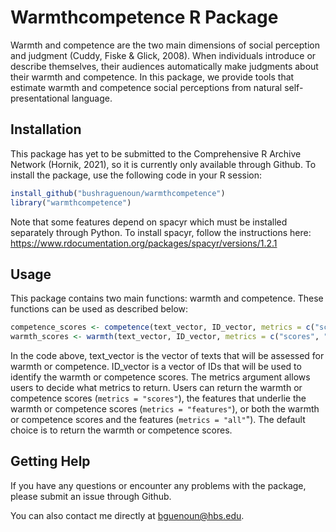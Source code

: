 # Warmthcompetence R Package
Warmth and competence are the two main dimensions of social perception and judgment (Cuddy, Fiske & Glick, 2008). When individuals introduce or describe themselves, their audiences automatically make judgments about their warmth and competence. In this package, we provide tools that estimate warmth and competence social perceptions from natural self-presentational language. 

## Installation

This package has yet to be submitted to the Comprehensive R Archive Network (Hornik, 2021), so it is currently only available through Github. To install the package, use the following code in your R session:

``` r
install_github("bushraguenoun/warmthcompetence")
library("warmthcompetence")
``` 
Note that some features depend on spacyr which must be installed separately through Python. To install spacyr, follow the instructions here: https://www.rdocumentation.org/packages/spacyr/versions/1.2.1

## Usage

This package contains two main functions: warmth and competence. These functions can be used as described below:

``` r
competence_scores <- competence(text_vector, ID_vector, metrics = c("scores", "features", "all"))
warmth_scores <- warmth(text_vector, ID_vector, metrics = c("scores", "features", "all"))
``` 
In the code above, text_vector is the vector of texts that will be assessed for warmth or competence. ID_vector is a vector of IDs that will be used to identify the warmth or competence scores. The metrics argument allows users to decide what metrics to return. Users can return the warmth or competence scores (`metrics = "scores"`), the features that underlie the warmth or competence scores (`metrics = "features"`), or both the warmth or competence scores and the features (`metrics = "all"`"). The default choice is to return the warmth or competence scores.

## Getting Help

If you have any questions or encounter any problems with the package, please submit an issue through Github.

You can also contact me directly at bguenoun@hbs.edu.
